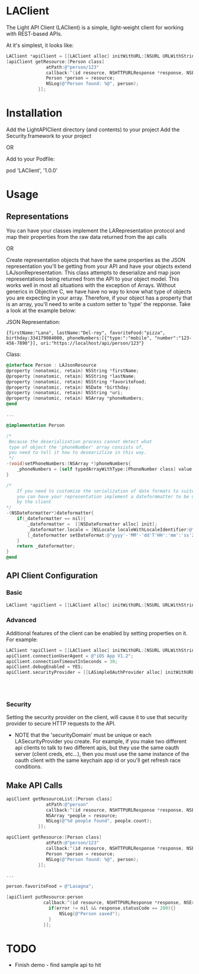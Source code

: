 # LAClient

The Light API Client (LAClient) is a simple, light-weight client for working with REST-based APIs.

At it's simplest, it looks like:

```Objective-C
LAClient *apiClient = [[LAClient alloc] initWithURL:[NSURL URLWithString:@"https://localhost/api"];
[apiClient getResource:[Person class]
			   atPath:@"person/123"
			   callback:^(id resource, NSHTTPURLResponse *response, NSError *error) {
			   Person *person = resource;
			   NSLog(@"Person found: %@", person);
			}];
```

# Installation

Add the LightAPIClient directory (and contents) to your project
Add the Security.framework to your project

OR

Add to your Podfile:

pod 'LAClient', '1.0.0'

# Usage


## Representations
You can have your classes implement the LARepresentation protocol and map their properties from the raw data returned from the api calls

OR

Create representation objects that have the same properties as the JSON representation you'll be getting from your API and have your objects extend LAJsonRepresentation.  This class attempts to deserialize and map json representations being returned from the API to your object model. This works well in most all situations with the exception of Arrays. Without generics in Objective C, we have have no way to know what type of objects you are expecting in your array.  Therefore, if your object has a property that is an array, you'll need to write a custom setter to 'type' the repponse.  Take a look at the example below:

JSON Representation:
```
{firstName:"Lana", lastName:"Del-rey", favoriteFood:"pizza", birthday:334179084000, phoneNumbers:[{"type:":"mobile", "number":"123-456-7890"}], uri:"https://localhost/api/person/123"}
```

Class:
```Objective-C
@interface Person : LAJsonResource
@property (nonatomic, retain) NSString *firstName;
@property (nonatomic, retain) NSString *lastName;
@property (nonatomic, retain) NSString *favoriteFood;
@property (nonatomic, retain) NSDate *birthday;
@property (nonatomic, retain) NSString *uri;
@property (nonatomic, retain) NSArray *phoneNumbers;
@end

...

@implementation Person

/*
 Because the deserialization process cannot detect what
 type of object the 'phoneNumber' array consists of,
 you need to tell it how to desearizlize in this way.
 */
-(void)setPhoneNumbers:(NSArray *)phoneNumbers{
	_phoneNumbers = [self typedArrayWithType:[PhoneNumber class] value:phoneNumberrs];
}

/*
	If you need to customize the serialization of date formats to suite your api,
	you can have your representation implement a dateformmatter to be used
	by the client
*/
-(NSDateFormatter*)dateformatter{
    if(_dateformatter == nil){
        _dateformatter =  [[NSDateFormatter alloc] init];
        _dateformatter.locale = [NSLocale localeWithLocaleIdentifier:@"en_US_POSIX"];
        [_dateformatter setDateFormat:@"yyyy'-'MM'-'dd'T'HH':'mm':'ss'Z'"];
    }
    return _dateformatter;
}
@end
```

## API Client Configuration

### Basic
```Objective-C
LAClient *apiClient = [[LAClient alloc] initWithURL:[NSURL URLWithString:@"https://localhost/api"];
```
### Advanced
Additional features of the client can be enabled by setting properties on it.  For example:

```Objective-C
LAClient *apiClient = [[LAClient alloc] initWithURL:[NSURL URLWithString:@"https://localhost/api"]];
apiClient.connectionUserAgent = @"iOS App V1.2";
apiClient.connectionTimeoutInSeconds = 30;
apiClient.debugEnabled = YES;
apiClient.securityProvider = [[LASimpleOAuthProvider alloc] initWithURL:[NSURL URLWithString:@"https://localhost:8081/oauth"]
																			  securityDomain:@"security_domain"
																					clientId:@"my_client"
																				clientSecret:@"my_client_secret"]];

```
### Security
Setting the security provider on the client, will cause it to use that security provider to secure HTTP requests to the API.

* NOTE that the 'securityDomain' must be unique or each LASecurityProvider you create. For example, if you make two different api clients to talk to two different apis, but they use the same oauth server (client creds, etc...), then you must use the same instance of the oauth client with the same keychain app id or you'll get refresh race conditions.

## Make API Calls

```Objective-C
apiClient getResourceList:[Person class]
			   atPath:@"person"
			   callback:^(id resource, NSHTTPURLResponse *response, NSError *error) {
			   NSArray *people = resource;
			   NSLog(@"%d people found", people.count);
			}];

apiClient getResource:[Person class]
			   atPath:@"person/123"
			   callback:^(id resource, NSHTTPURLResponse *response, NSError *error) {
			   Person *person = resource;
			   NSLog(@"Person found: %@", person);
			}];

...

person.favoriteFood = @"Lasagna";

[apiClient putResource:person
			  callback:^(id resource, NSHTTPURLResponse *response, NSError *error) {
			  	if(error != nil && response.statusCode == 200){}
			  		NSLog(@"Person saved");
			  	}
			  }];
```

# TODO

* Finish demo - find sample api to hit
